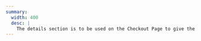 ```yaml
---
summary:
  width: 400
  desc: |
    The details section is to be used on the Checkout Page to give the user a breakdown of the cost of their purchase.
---
```

